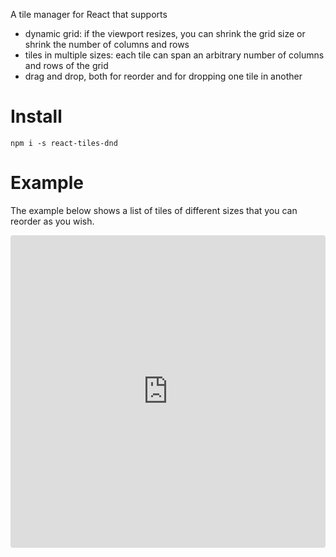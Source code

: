 A tile manager for React that supports

- dynamic grid: if the viewport resizes, you can shrink the grid size or shrink the number of columns and rows
- tiles in multiple sizes: each tile can span an arbitrary number of columns and rows of the grid
- drag and drop, both for reorder and for dropping one tile in another

# Install

```
npm i -s react-tiles-dnd
```

# Example

The example below shows a list of tiles of different sizes that you can reorder as you wish.


<iframe src="https://codesandbox.io/embed/fast-surf-bd0ly?fontsize=14&hidenavigation=1&theme=dark&view=preview"
     style="width:100%; height:500px; border:0; border-radius: 4px; overflow:hidden;"
     title="react-tiles-dnd-responsive"
     allow="accelerometer; ambient-light-sensor; camera; encrypted-media; geolocation; gyroscope; hid; microphone; midi; payment; usb; vr; xr-spatial-tracking"
     sandbox="allow-forms allow-modals allow-popups allow-presentation allow-same-origin allow-scripts"
   ></iframe>
